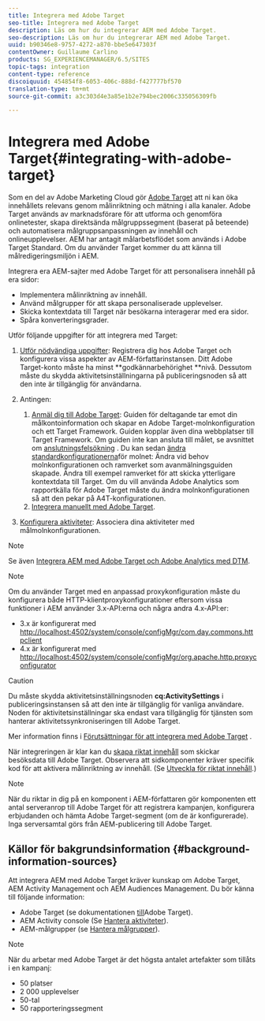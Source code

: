 ```yaml
---
title: Integrera med Adobe Target
seo-title: Integrera med Adobe Target
description: Läs om hur du integrerar AEM med Adobe Target.
seo-description: Läs om hur du integrerar AEM med Adobe Target.
uuid: b90346e8-9757-4272-a870-bbe5e647303f
contentOwner: Guillaume Carlino
products: SG_EXPERIENCEMANAGER/6.5/SITES
topic-tags: integration
content-type: reference
discoiquuid: 454854f8-6053-406c-888d-f427777bf570
translation-type: tm+mt
source-git-commit: a3c303d4e3a85e1b2e794bec2006c335056309fb

---
```



# Integrera med Adobe Target{#integrating-with-adobe-target}

Som en del av Adobe Marketing Cloud gör [Adobe Target](http://www.adobe.com/ro/solutions/testing-targeting/testandtarget.html) att ni kan öka innehållets relevans genom målinriktning och mätning i alla kanaler. Adobe Target används av marknadsförare för att utforma och genomföra onlinetester, skapa direktsända målgruppssegment (baserat på beteende) och automatisera målgruppsanpassningen av innehåll och onlineupplevelser. AEM har antagit målarbetsflödet som används i Adobe Target Standard. Om du använder Target kommer du att känna till målredigeringsmiljön i AEM.

Integrera era AEM-sajter med Adobe Target för att personalisera innehåll på era sidor:

* Implementera målinriktning av innehåll.
* Använd målgrupper för att skapa personaliserade upplevelser.
* Skicka kontextdata till Target när besökarna interagerar med era sidor.
* Spåra konverteringsgrader.

Utför följande uppgifter för att integrera med Target:

1. [Utför nödvändiga uppgifter](/help/sites-administering/target-requirements.md): Registrera dig hos Adobe Target och konfigurera vissa aspekter av AEM-författarinstansen. Ditt Adobe Target-konto måste ha minst **godkännarbehörighet **nivå. Dessutom måste du skydda aktivitetsinställningarna på publiceringsnoden så att den inte är tillgänglig för användarna.

1. Antingen:

   1. [Anmäl dig till Adobe Target](/help/sites-administering/opt-in.md): Guiden för deltagande tar emot din målkontoinformation och skapar en Adobe Target-molnkonfiguration och ett Target Framework. Guiden kopplar även dina webbplatser till Target Framework. Om guiden inte kan ansluta till målet, se avsnittet om [anslutningsfelsökning](/help/sites-administering/target-configuring.md#troubleshooting-target-connection-problems) . Du kan sedan [ändra standardkonfigurationerna](/help/sites-administering/target-configuring.md#modifying-the-opt-in-wizard-configurations)för molnet: Ändra vid behov molnkonfigurationen och ramverket som avanmälningsguiden skapade. Ändra till exempel ramverket för att skicka ytterligare kontextdata till Target. Om du vill använda Adobe Analytics som rapportkälla för Adobe Target måste du ändra molnkonfigurationen så att den pekar på A4T-konfigurationen.
   1. [Integrera manuellt med Adobe Target](/help/sites-administering/target-configuring.md#manually-integrating-with-adobe-target).

1. [Konfigurera aktiviteter](/help/sites-authoring/activitylib.md): Associera dina aktiviteter med målmolnkonfigurationen.

>[!NOTE]
>
>Se även [Integrera AEM med Adobe Target och Adobe Analytics med DTM](https://helpx.adobe.com/experience-manager/using/integrate-digital-marketing-solutions.html).

>[!NOTE]
>
>Om du använder Target med en anpassad proxykonfiguration måste du konfigurera både HTTP-klientproxykonfigurationer eftersom vissa funktioner i AEM använder 3.x-API:erna och några andra 4.x-API:er:
>
>* 3.x är konfigurerat med [http://localhost:4502/system/console/configMgr/com.day.commons.httpclient](http://localhost:4502/system/console/configMgr/com.day.commons.httpclient)
>* 4.x är konfigurerat med [http://localhost:4502/system/console/configMgr/org.apache.http.proxyconfigurator](http://localhost:4502/system/console/configMgr/org.apache.http.proxyconfigurator)
>



>[!CAUTION]
>
>Du måste skydda aktivitetsinställningsnoden **cq:ActivitySettings** i publiceringsinstansen så att den inte är tillgänglig för vanliga användare. Noden för aktivitetsinställningar ska endast vara tillgänglig för tjänsten som hanterar aktivitetssynkroniseringen till Adobe Target.
>
>Mer information finns i [Förutsättningar för att integrera med Adobe Target](/help/sites-administering/target-requirements.md#securing-the-activity-settings-node) .

När integreringen är klar kan du [skapa riktat innehåll](/help/sites-authoring/content-targeting-touch.md) som skickar besöksdata till Adobe Target. Observera att sidkomponenter kräver specifik kod för att aktivera målinriktning av innehåll. (Se [Utveckla för riktat innehåll](/help/sites-developing/target.md).)

>[!NOTE]
>
>När du riktar in dig på en komponent i AEM-författaren gör komponenten ett antal serveranrop till Adobe Target för att registrera kampanjen, konfigurera erbjudanden och hämta Adobe Target-segment (om de är konfigurerade). Inga serversamtal görs från AEM-publicering till Adobe Target.

## Källor för bakgrundsinformation {#background-information-sources}

Att integrera AEM med Adobe Target kräver kunskap om Adobe Target, AEM Activity Management och AEM Audiences Management. Du bör känna till följande information:

* Adobe Target (se dokumentationen [till](https://marketing.adobe.com/resources/help/en_US/target/)Adobe Target).
* AEM Activity console (Se [Hantera aktiviteter](/help/sites-authoring/activitylib.md)).
* AEM-målgrupper (se [Hantera målgrupper](/help/sites-authoring/managing-audiences.md)).

>[!NOTE]
>
>När du arbetar med Adobe Target är det högsta antalet artefakter som tillåts i en kampanj:
>
>* 50 platser
>* 2 000 upplevelser
>* 50-tal
>* 50 rapporteringssegment
>



